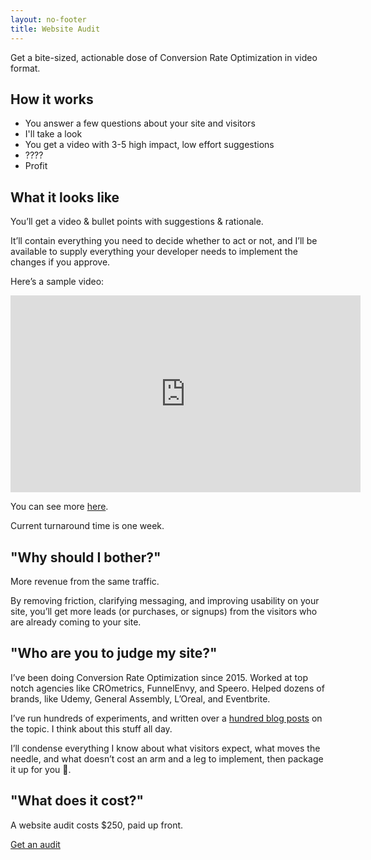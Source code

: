 ```yaml
---
layout: no-footer
title: Website Audit
---
```


Get a bite-sized, actionable dose of Conversion Rate Optimization in video format.

## How it works

- You answer a few questions about your site and visitors
- I'll take a look
- You get a video with 3-5 high impact, low effort suggestions
- ????
- Profit

## What it looks like

You’ll get a video & bullet points with suggestions & rationale.

It’ll contain everything you need to decide whether to act or not, and I’ll be available to supply everything your developer needs to implement the changes if you approve.

Here’s a sample video:

<iframe width="560" height="315" src="https://www.youtube-nocookie.com/embed/ksr7z3jo_s0" title="YouTube video player" frameborder="0" allow="accelerometer; autoplay; clipboard-write; encrypted-media; gyroscope; picture-in-picture" allowfullscreen></iframe>

You can see more [here](https://www.youtube.com/playlist?list=PL7q12E_LbqGqQaDE1n4UdZi596JUm9aWy).

Current turnaround time is one week.

## "Why should I bother?"
More revenue from the same traffic.

By removing friction, clarifying messaging, and improving usability on your site, you’ll get more leads (or purchases, or signups) from the visitors who are already coming to your site.

## "Who are you to judge my site?"

I’ve been doing Conversion Rate Optimization since 2015. Worked at top notch agencies like CROmetrics, FunnelEnvy, and Speero. Helped dozens of brands, like Udemy, General Assembly, L’Oreal, and Eventbrite.

I’ve run hundreds of experiments, and written over a [hundred blog posts](/categories/web-strategy/) on the topic. I think about this stuff all day.

I’ll condense everything I know about what visitors expect, what moves the needle, and what doesn’t cost an arm and a leg to implement, then package it up for you 🎁.

## "What does it cost?"

A website audit costs $250, paid up front.

<div class="center"><a class="btn primary-cta" href="https://buy.stripe.com/9AQaI36yh3jy5m86oo">Get an audit</a></div>
